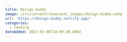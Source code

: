 ```yaml
---
title: Design buddy
image: /src/content/showcase/_images/design-buddy.webp
url: 'https://design-buddy.netlify.app/'
categories:
  - landing
dateAdded: 2023-03-06T18:09:38.000Z
---
```


